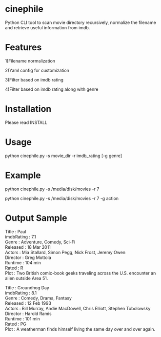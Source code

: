 cinephile
=========

Python CLI tool to scan movie directory recursively, normalize the filename and retrieve useful information from imdb.

Features
========

  1)Filename normalization

  2)Yaml config for customization

  3)Filter based on imdb rating

  4)Filter based on imdb rating along with genre

Installation
============

Please read INSTALL

Usage
=====

python cinephile.py -s movie_dir -r imdb_rating [-g genre]

Example
=======

python cinephile.py -s /media/disk/movies -r 7

python cinephile.py -s /media/disk/movies -r 7 -g action

Output Sample
=============

Title       : Paul<br/>
imdbRating  : 7.1<br/>
Genre       : Adventure, Comedy, Sci-Fi<br/>
Released    : 18 Mar 2011<br/>
Actors      : Mia Stallard, Simon Pegg, Nick Frost, Jeremy Owen<br/>
Director    : Greg Mottola<br/>
Runtime     : 104 min<br/>
Rated       : R<br/>
Plot        : Two British comic-book geeks traveling across the U.S. encounter an alien outside Area 51.

Title       : Groundhog Day<br/>
imdbRating  : 8.1<br/>
Genre       : Comedy, Drama, Fantasy<br/>
Released    : 12 Feb 1993<br/>
Actors      : Bill Murray, Andie MacDowell, Chris Elliott, Stephen Tobolowsky<br/>
Director    : Harold Ramis<br/>
Runtime     : 101 min<br/>
Rated       : PG<br/>
Plot        : A weatherman finds himself living the same day over and over again.<br/>
